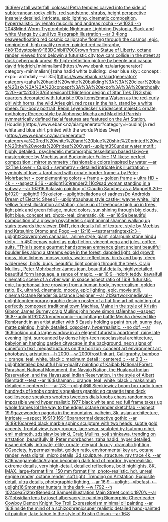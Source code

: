 [16:9](https://www.ebank.nz/aiartgenerator?category=16%3A9)[Very tall waterfall, colossal Petra temples carved into the side of subterranean rocky cliffs, red sandstone, shrubs, height perspective insanely detailed, intricate, epic lighting, cinematic composition, hyperrealistic, by renato muccillo and andreas rocha --w 1024 --h 2048](https://www.ebank.nz/aiartgenerator?category=Very%20tall%20waterfall%2C%20colossal%20Petra%20temples%20carved%20into%20the%20side%20of%20subterranean%20rocky%20cliffs%2C%20red%20sandstone%2C%20shrubs%2C%20height%20perspective%20insanely%20detailed%2C%20intricate%2C%20epic%20lighting%2C%20cinematic%20composition%2C%20hyperrealistic%2C%20by%20renato%20muccillo%20and%20andreas%20rocha%20--w%201024%20--h%202048)[Mind Worm Tryptophobic Nightmare Lightning Dystopia, Black and white Manga by Junji Iyo Risograph  Illustration --ar 3:4](https://www.ebank.nz/aiartgenerator?category=Mind%20Worm%20Tryptophobic%20Nightmare%20Lightning%20Dystopia%2C%20Black%20and%20white%20Manga%20by%20Junji%20Iyo%20Risograph%20%20Illustration%20--ar%203%3A4)[long seaweed](https://www.ebank.nz/aiartgenerator?category=long%20seaweed)[floating red cosmic calligraphy floating through the cosmos, epic, omnipotent, high quality render, painted red calligraphy, 4k](https://www.ebank.nz/aiartgenerator?category=floating%20red%20cosmic%20calligraphy%20floating%20through%20the%20cosmos%2C%20epic%2C%20omnipotent%2C%20high%20quality%20render%2C%20painted%20red%20calligraphy%2C%204k)[8:13](https://www.ebank.nz/aiartgenerator?category=8%3A13)[dystopian](https://www.ebank.nz/aiartgenerator?category=dystopian)[9:16](https://www.ebank.nz/aiartgenerator?category=9%3A16)[3D](https://www.ebank.nz/aiartgenerator?category=3D)[Ghibli](https://www.ebank.nz/aiartgenerator?category=Ghibli)[1700](https://www.ebank.nz/aiartgenerator?category=1700)[Crown from Statue of Liberty, octane render, viewed from below](https://www.ebank.nz/aiartgenerator?category=Crown%20from%20Statue%20of%20Liberty%2C%20octane%20render%2C%20viewed%20from%20below)[in a futuristic city,tow cars collide in the street at dusk,cyberpunk,unreal,8k,high-definition picture,by beeple and caspar david friedrich.](https://www.ebank.nz/aiartgenerator?category=in%20a%20futuristic%20city%2Ctow%20cars%20collide%20in%20the%20street%20at%20dusk%2Ccyberpunk%2Cunreal%2C8k%2Chigh-definition%20picture%2Cby%20beeple%20and%20caspar%20david%20friedrich.)[minimalism](https://www.ebank.nz/aiartgenerator?category=minimalism)[zaha hadid white building:: clear blue sky:: concept:: expo:: archdaily --ar 3:5](https://www.ebank.nz/aiartgenerator?category=zaha%20hadid%20white%20building%3A%3A%20clear%20blue%20sky%3A%3A%20concept%3A%3A%20expo%3A%3A%20archdaily%20--ar%203%3A5)[mexican](https://www.ebank.nz/aiartgenerator?category=mexican)[11:16](https://www.ebank.nz/aiartgenerator?category=11%3A16)[interior design of Star Trek TNG ship quarters decorated with futuristic 90s items](https://www.ebank.nz/aiartgenerator?category=interior%20design%20of%20Star%20Trek%20TNG%20ship%20quarters%20decorated%20with%20futuristic%2090s%20items)[Emma Watson as the red-curly girl with horns, the wild Aries girl, red roses in the hair. stand by a white sheep. full-body portrait, Repin Leyendecker's iridescent majestic ornate, mythology Rococo style by Alphonse Mucha and Maxfield Parrish symmetrically defined facial features are featured on the Art Station.](https://www.ebank.nz/aiartgenerator?category=Emma%20Watson%20as%20the%20red-curly%20girl%20with%20horns%2C%20the%20wild%20Aries%20girl%2C%20red%20roses%20in%20the%20hair.%20stand%20by%20a%20white%20sheep.%20full-body%20portrait%2C%20Repin%20Leyendecker%27s%20iridescent%20majestic%20ornate%2C%20mythology%20Rococo%20style%20by%20Alphonse%20Mucha%20and%20Maxfield%20Parrish%20symmetrically%20defined%20facial%20features%20are%20featured%20on%20the%20Art%20Station.)[Houdini](https://www.ebank.nz/aiartgenerator?category=Houdini)[a red white and blue shirt printed with the words Prides Over](https://www.ebank.nz/aiartgenerator?category=a%20red%20white%20and%20blue%20shirt%20printed%20with%20the%20words%20Prides%20Over)[--uplight](https://www.ebank.nz/aiartgenerator?category=--uplight)[350](https://www.ebank.nz/aiartgenerator?category=350)[under water motif:: highly detailed:: psychedelic metamorphic tessellation based Ukiyo-e masterpiece:: by Moebius and Buckminster Fuller:: 1M likes:: perfect composition:: mirror symmetry:: fashionable colors inspired by water —ar 1:2](https://www.ebank.nz/aiartgenerator?category=under%20water%20motif%3A%3A%20highly%20detailed%3A%3A%20psychedelic%20metamorphic%20tessellation%20based%20Ukiyo-e%20masterpiece%3A%3A%20by%20Moebius%20and%20Buckminster%20Fuller%3A%3A%201M%20likes%3A%3A%20perfect%20composition%3A%3A%20mirror%20symmetry%3A%3A%20fashionable%20colors%20inspired%20by%20water%20%E2%80%94ar%201%3A2)[The Lover + Cupid + symmetry + detailed intricate ink illustration + symbols of love + tarot card with ornate border frame + by Peter Mohrbacher + complementing colors + frame + golden frame + ultra HD + 4k + --aspect 9:16 --uplight](https://www.ebank.nz/aiartgenerator?category=The%20Lover%20%2B%20Cupid%20%2B%20symmetry%20%2B%20detailed%20intricate%20ink%20illustration%20%2B%20symbols%20of%20love%20%2B%20tarot%20card%20with%20ornate%20border%20frame%20%2B%20by%20Peter%20Mohrbacher%20%2B%20complementing%20colors%20%2B%20frame%20%2B%20golden%20frame%20%2B%20ultra%20HD%20%2B%204k%20%2B%20--aspect%209%3A16%20--uplight)[16:9](https://www.ebank.nz/aiartgenerator?category=16%3A9)[render](https://www.ebank.nz/aiartgenerator?category=render)[2:1](https://www.ebank.nz/aiartgenerator?category=2%3A1)[16:9](https://www.ebank.nz/aiartgenerator?category=16%3A9)[sad woman standing in a subway  --ar 16:9](https://www.ebank.nz/aiartgenerator?category=sad%20woman%20standing%20in%20a%20subway%20%20--ar%2016%3A9)[16:9](https://www.ebank.nz/aiartgenerator?category=16%3A9)[classic painting of Claudio Sanchez as a Muppet](https://www.ebank.nz/aiartgenerator?category=classic%20painting%20of%20Claudio%20Sanchez%20as%20a%20Muppet)[9:20](https://www.ebank.nz/aiartgenerator?category=9%3A20)[--lp](https://www.ebank.nz/aiartgenerator?category=--lp)[1020](https://www.ebank.nz/aiartgenerator?category=1020)[--uplight](https://www.ebank.nz/aiartgenerator?category=--uplight)[9:16](https://www.ebank.nz/aiartgenerator?category=9%3A16)[skeleton](https://www.ebank.nz/aiartgenerator?category=skeleton)[--uplight](https://www.ebank.nz/aiartgenerator?category=--uplight)[belladona of sadness](https://www.ebank.nz/aiartgenerator?category=belladona%20of%20sadness)[Do Androids Dream of Electric Sheep?](https://www.ebank.nz/aiartgenerator?category=Do%20Androids%20Dream%20of%20Electric%20Sheep%3F)[--uplight](https://www.ebank.nz/aiartgenerator?category=--uplight)[bauhaus style castle](https://www.ebank.nz/aiartgenerator?category=bauhaus%20style%20castle)[< wayne white, light yellow forest illustration artstation, close up of treehouse high up in trees, light pink and green foliage, muted colors, sun shining through big clouds, light blue, concept art, photo-real, cinematic, 8k, --ar 16:9](https://www.ebank.nz/aiartgenerator?category=%3C%20wayne%20white%2C%20light%20yellow%20forest%20illustration%20artstation%2C%20close%20up%20of%20treehouse%20high%20up%20in%20trees%2C%20light%20pink%20and%20green%20foliage%2C%20muted%20colors%2C%20sun%20shining%20through%20big%20clouds%2C%20light%20blue%2C%20concept%20art%2C%20photo-real%2C%20cinematic%2C%208k%2C%20--ar%2016%3A9)[a beautiful composition of a glowing psychedelic spirit animal shaman walking up stairs towards the viewer, DMT,  rich details full of texture, style by Mœbius and Katsuhiro Otomo and Pogo —ar 12:16 —test](https://www.ebank.nz/aiartgenerator?category=a%20beautiful%20composition%20of%20a%20glowing%20psychedelic%20spirit%20animal%20shaman%20walking%20up%20stairs%20towards%20the%20viewer%2C%20DMT%2C%20%20rich%20details%20full%20of%20texture%2C%20style%20by%20M%C5%93bius%20and%20Katsuhiro%20Otomo%20and%20Pogo%20%E2%80%94ar%2012%3A16%20%E2%80%94test)[narrating](https://www.ebank.nz/aiartgenerator?category=narrating)[text](https://www.ebank.nz/aiartgenerator?category=text)[2:3](https://www.ebank.nz/aiartgenerator?category=2%3A3)[--uplight](https://www.ebank.nz/aiartgenerator?category=--uplight)[2:3](https://www.ebank.nz/aiartgenerator?category=2%3A3)[overgrown cannabis , anime style, giant, solarpunk stone hindu deity   --h 450](https://www.ebank.nz/aiartgenerator?category=overgrown%20cannabis%20%2C%20anime%20style%2C%20giant%2C%20solarpunk%20stone%20hindu%20deity%20%20%20--h%20450)[ice](https://www.ebank.nz/aiartgenerator?category=ice)[paw patrol as pulp fiction. vincent vega and jules. coffee. suits. "This is some gourmet ](https://www.ebank.nz/aiartgenerator?category=paw%20patrol%20as%20pulp%20fiction.%20vincent%20vega%20and%20jules.%20coffee.%20suits.%20%22This%20is%20some%20gourmet%20)[handsome](https://www.ebank.nz/aiartgenerator?category=handsome)[an emmence giant ancient  beautiful boulder lies along a  streams edge in  the forest,  dappled light, old growth moss,  blue lichens, mossy rocks, water reflections,  birds and bugs, deep wilderness, birds, bugs, beautiful light coming through the trees, Craig Mullins , Peter Mohrbacher James jean,  beautiful details, highlydetailed, beautiful form language, a sence of magic, --ar 16:9](https://www.ebank.nz/aiartgenerator?category=an%20emmence%20giant%20ancient%20%20beautiful%20boulder%20lies%20along%20a%20%20streams%20edge%20in%20%20the%20forest%2C%20%20dappled%20light%2C%20old%20growth%20moss%2C%20%20blue%20lichens%2C%20mossy%20rocks%2C%20water%20reflections%2C%20%20birds%20and%20bugs%2C%20deep%20wilderness%2C%20birds%2C%20bugs%2C%20beautiful%20light%20coming%20through%20the%20trees%2C%20Craig%20Mullins%20%2C%20Peter%20Mohrbacher%20James%20jean%2C%20%20beautiful%20details%2C%20highlydetailed%2C%20beautiful%20form%20language%2C%20a%20sence%20of%20magic%2C%20--ar%2016%3A9)[--hd](https://www.ebank.nz/aiartgenerator?category=--hd)[ork teddy, kawai](https://www.ebank.nz/aiartgenerator?category=ork%20teddy%2C%20kawai)[full cinematic scene of a cyber war, in space aspect ratio of 16:9, futuristic, epic, huge](https://www.ebank.nz/aiartgenerator?category=full%20cinematic%20scene%20of%20a%20cyber%20war%2C%20in%20space%20aspect%20ratio%20of%2016%3A9%2C%20futuristic%2C%20epic%2C%20huge)[bonsai tree growing from a human body, hyperrealism, golden ratio, 8k, ultrahd, cinematic, moody, epic lighting, epic, movie still, cinema,Octane Render Substance Designer --ar 21:9](https://www.ebank.nz/aiartgenerator?category=bonsai%20tree%20growing%20from%20a%20human%20body%2C%20hyperrealism%2C%20golden%20ratio%2C%208k%2C%20ultrahd%2C%20cinematic%2C%20moody%2C%20epic%20lighting%2C%20epic%2C%20movie%20still%2C%20cinema%2COctane%20Render%20Substance%20Designer%20--ar%2021%3A9)[artwork](https://www.ebank.nz/aiartgenerator?category=artwork)[medieval](https://www.ebank.nz/aiartgenerator?category=medieval)[--uplight](https://www.ebank.nz/aiartgenerator?category=--uplight)[contemporary graphic design poster of a flat fine art oil painting of a perfectly composed traditional town Machias, Maine in the style of Kristin Gibson James Gurney craig Mullins john howe simon stålenhag --aspect 16:8](https://www.ebank.nz/aiartgenerator?category=contemporary%20graphic%20design%20poster%20of%20a%20flat%20fine%20art%20oil%20painting%20of%20a%20perfectly%20composed%20traditional%20town%20Machias%2C%20Maine%20in%20the%20style%20of%20Kristin%20Gibson%20James%20Gurney%20craig%20Mullins%20john%20howe%20simon%20st%C3%A5lenhag%20--aspect%2016%3A8)[--uplight](https://www.ebank.nz/aiartgenerator?category=--uplight)[1920](https://www.ebank.nz/aiartgenerator?category=1920)[2:1](https://www.ebank.nz/aiartgenerator?category=2%3A1)[render](https://www.ebank.nz/aiartgenerator?category=render)[comic](https://www.ebank.nz/aiartgenerator?category=comic)[--uplight](https://www.ebank.nz/aiartgenerator?category=--uplight)[large battle Mecha dressed like Rembrandt in an artist atelier with 5 Easels holding a paint brush,  sunny day, matte painting, highly detailed, cgsociety, hyperrealistic, --no dof, --ar 16:9](https://www.ebank.nz/aiartgenerator?category=large%20battle%20Mecha%20dressed%20like%20Rembrandt%20in%20an%20artist%20atelier%20with%205%20Easels%20holding%20a%20paint%20brush%2C%20%20sunny%20day%2C%20matte%20painting%2C%20highly%20detailed%2C%20cgsociety%2C%20hyperrealistic%2C%20--no%20dof%2C%20--ar%2016%3A9)[looking out a large window in an elegent futuristic apartment, rainy late evening light, surrounded by dense high-tech neoclassical architecture, babylonian hanging garden cityscape in the background, neon signs of cuneiform text, megastructures on the horizon, concept art environment art, photobash, artstation --h 2000 --w 2000](https://www.ebank.nz/aiartgenerator?category=looking%20out%20a%20large%20window%20in%20an%20elegent%20futuristic%20apartment%2C%20rainy%20late%20evening%20light%2C%20surrounded%20by%20dense%20high-tech%20neoclassical%20architecture%2C%20babylonian%20hanging%20garden%20cityscape%20in%20the%20background%2C%20neon%20signs%20of%20cuneiform%20text%2C%20megastructures%20on%20the%20horizon%2C%20concept%20art%20environment%20art%2C%20photobash%2C%20artstation%20--h%202000%20--w%202000)[frost](https://www.ebank.nz/aiartgenerator?category=frost)[1](https://www.ebank.nz/aiartgenerator?category=1)[ink art, Calligraphy, bamboo :: orange, teal, white, black :: maximum detail :: centered :: --ar 2:3 --uplight](https://www.ebank.nz/aiartgenerator?category=ink%20art%2C%20Calligraphy%2C%20bamboo%20%3A%3A%20orange%2C%20teal%2C%20white%2C%20black%20%3A%3A%20maximum%20detail%20%3A%3A%20centered%20%3A%3A%20--ar%202%3A3%20--uplight)[detailed beautiful high-quality painting of Kaibab National Forest, Parashant National Monument, the Navajo Nation, the Hualapai Indian Reservation, and the Havasupai Indian Reservation. in the style of Albert Bierstadt --test --ar 16:8](https://www.ebank.nz/aiartgenerator?category=detailed%20beautiful%20high-quality%20painting%20of%20Kaibab%20National%20Forest%2C%20Parashant%20National%20Monument%2C%20the%20Navajo%20Nation%2C%20the%20Hualapai%20Indian%20Reservation%2C%20and%20the%20Havasupai%20Indian%20Reservation.%20in%20the%20style%20of%20Albert%20Bierstadt%20--test%20--ar%2016%3A8)[shaman :: orange, teal, white, black :: maksimum detailed :: centered :: --ar 2:3 --uplight](https://www.ebank.nz/aiartgenerator?category=shaman%20%3A%3A%20orange%2C%20teal%2C%20white%2C%20black%20%3A%3A%20maksimum%20detailed%20%3A%3A%20centered%20%3A%3A%20--ar%202%3A3%20--uplight)[Bill Sienkiewicz boom box radio tuner hundreds of knobs controls speakers graphic eq cassette tape deck oscilloscope speakers woofers tweeters dials knobs chaos randomness impossible weird hyper realistic 1977 black white and red full frame takes up whole frames lol the way to the edges octane render sketchfab --aspect 19:9](https://www.ebank.nz/aiartgenerator?category=Bill%20Sienkiewicz%20boom%20box%20radio%20tuner%20hundreds%20of%20knobs%20controls%20speakers%20graphic%20eq%20cassette%20tape%20deck%20oscilloscope%20speakers%20woofers%20tweeters%20dials%20knobs%20chaos%20randomness%20impossible%20weird%20hyper%20realistic%201977%20black%20white%20and%20red%20full%20frame%20takes%20up%20whole%20frames%20lol%20the%20way%20to%20the%20edges%20octane%20render%20sketchfab%20--aspect%2019%3A9)[gaze](https://www.ebank.nz/aiartgenerator?category=gaze)[wooden pagoda in the mountains, valheim, 8k, asian architecture, intricate --aspect 16:9](https://www.ebank.nz/aiartgenerator?category=wooden%20pagoda%20in%20the%20mountains%2C%20valheim%2C%208k%2C%20asian%20architecture%2C%20intricate%20--aspect%2016%3A9)[13:16](https://www.ebank.nz/aiartgenerator?category=13%3A16)[9:16](https://www.ebank.nz/aiartgenerator?category=9%3A16)[paranormal detective gothic --ar 16:8](https://www.ebank.nz/aiartgenerator?category=paranormal%20detective%20gothic%20--ar%2016%3A8)[9:16](https://www.ebank.nz/aiartgenerator?category=9%3A16)[carved black marble sphinx sculpture with two heads, subtle gold accents, frontal view, ivory rococo, lace wear, sculpted by tsutomu nihei, emil melmoth, zdzislaw belsinki, Craig Mullins, yoji shinkawa, trending on artstation, beautifully lit, Peter mohrbacher, zaha hadid, hyper detailed, insane details, intricate, elite, ornate, elegant, luxury, dramatic lighting, CGsociety, hypermaximalist, golden ratio, environmental key art, octane render, weta digital, micro details, 3d sculpture, structure, ray trace 4k, --ar 8:16](https://www.ebank.nz/aiartgenerator?category=carved%20black%20marble%20sphinx%20sculpture%20with%20two%20heads%2C%20subtle%20gold%20accents%2C%20frontal%20view%2C%20ivory%20rococo%2C%20lace%20wear%2C%20sculpted%20by%20tsutomu%20nihei%2C%20emil%20melmoth%2C%20zdzislaw%20belsinki%2C%20Craig%20Mullins%2C%20yoji%20shinkawa%2C%20trending%20on%20artstation%2C%20beautifully%20lit%2C%20Peter%20mohrbacher%2C%20zaha%20hadid%2C%20hyper%20detailed%2C%20insane%20details%2C%20intricate%2C%20elite%2C%20ornate%2C%20elegant%2C%20luxury%2C%20dramatic%20lighting%2C%20CGsociety%2C%20hypermaximalist%2C%20golden%20ratio%2C%20environmental%20key%20art%2C%20octane%20render%2C%20weta%20digital%2C%20micro%20details%2C%203d%20sculpture%2C%20structure%2C%20ray%20trace%204k%2C%20--ar%208%3A16)[manga](https://www.ebank.nz/aiartgenerator?category=manga)[realistic](https://www.ebank.nz/aiartgenerator?category=realistic)[Aragon becoming dark lord of mordor,  hyperrealistic, extreme details, very high-detail, detailed reflections, bold highlights, 8K, IMAX, large-format film, 150 mm format film, photo-realistic, hdr, unreal engine render, octane render, soft light, Trending on Artstation, Exquisite detail, ultra details, photographic lighting, --ar 16:9 --uplight](https://www.ebank.nz/aiartgenerator?category=Aragon%20becoming%20dark%20lord%20of%20mordor%2C%20%20hyperrealistic%2C%20extreme%20details%2C%20very%20high-detail%2C%20detailed%20reflections%2C%20bold%20highlights%2C%208K%2C%20IMAX%2C%20large-format%20film%2C%20150%20mm%20format%20film%2C%20photo-realistic%2C%20hdr%2C%20unreal%20engine%20render%2C%20octane%20render%2C%20soft%20light%2C%20Trending%20on%20Artstation%2C%20Exquisite%20detail%2C%20ultra%20details%2C%20photographic%20lighting%2C%20--ar%2016%3A9%20--uplight)[--vibefast](https://www.ebank.nz/aiartgenerator?category=--vibefast)[-](https://www.ebank.nz/aiartgenerator?category=-)[<--uplight](https://www.ebank.nz/aiartgenerator?category=%3C--uplight)[16:9](https://www.ebank.nz/aiartgenerator?category=16%3A9)[monster hunters in the dark --w 1792 --h 1024](https://www.ebank.nz/aiartgenerator?category=monster%20hunters%20in%20the%20dark%20--w%201792%20--h%201024)[sea](https://www.ebank.nz/aiartgenerator?category=sea)[512](https://www.ebank.nz/aiartgenerator?category=512)[text](https://www.ebank.nz/aiartgenerator?category=text)[Benedict Samuel illustration Main Street comic 1970’s --ar 8:11](https://www.ebank.nz/aiartgenerator?category=Benedict%20Samuel%20illustration%20Main%20Street%20comic%201970%E2%80%99s%20--ar%208%3A11)[obsidian lens by josef albers](https://www.ebank.nz/aiartgenerator?category=obsidian%20lens%20by%20josef%20albers)[acrylic painting Biomorphic Cheerleader Cowboy Demon Knight Toy Troll Expressionism minimal oil painting --ar 16:8](https://www.ebank.nz/aiartgenerator?category=acrylic%20painting%20Biomorphic%20Cheerleader%20Cowboy%20Demon%20Knight%20Toy%20Troll%20Expressionism%20minimal%20oil%20painting%20--ar%2016%3A8)[inside the mind of a schizophrenic](https://www.ebank.nz/aiartgenerator?category=inside%20the%20mind%20of%20a%20schizophrenic)[super realistic detailed hand-painted oil painting, lake tahoe In the style of Kristin Gibson --ar 16:8](https://www.ebank.nz/aiartgenerator?category=super%20realistic%20detailed%20hand-painted%20oil%20painting%2C%20lake%20tahoe%20In%20the%20style%20of%20Kristin%20Gibson%20--ar%2016%3A8)
